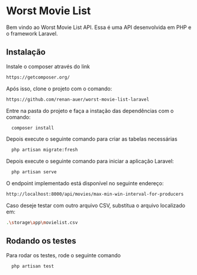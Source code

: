 
# Worst Movie List

Bem vindo ao Worst Movie List API. Essa é uma API desenvolvida em PHP e o framework Laravel.


## Instalação

Instale o composer através do link

```bash
https://getcomposer.org/
```

Após isso, clone o projeto com o comando:

```bash
https://github.com/renan-auer/worst-movie-list-laravel
```

Entre na pasta do projeto e faça a instação das dependências com o comando:

```bash
  composer install
```

Depois execute o seguinte comando para criar as tabelas necessárias

```bash
  php artisan migrate:fresh
```

Depois execute o seguinte comando para iniciar a aplicação Laravel:

```bash
  php artisan serve
```

O endpoint implementado está disponível no seguinte endereço:

```bash
http://localhost:8000/api/movies/max-min-win-interval-for-producers
```

Caso deseje testar com outro arquivo CSV, substitua o arquivo localizado em:

```bash
.\storage\app\movielist.csv
```

## Rodando os testes

Para rodar os testes, rode o seguinte comando

```bash
  php artisan test
```

